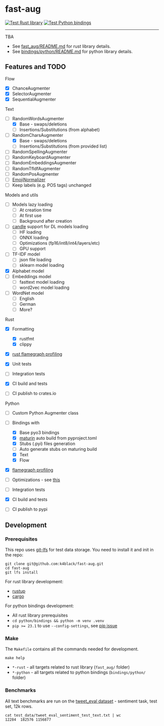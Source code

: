 # fast-aug

[![Test Rust library](https://github.com/k4black/fast-aug/actions/workflows/test-rust.yml/badge.svg?branch=main&event=push)](https://github.com/k4black/fast-aug/actions/workflows/test-rust.yml)
[![Test Python bindings](https://github.com/k4black/fast-aug/actions/workflows/test-python.yml/badge.svg?branch=main&event=push)](https://github.com/k4black/fast-aug/actions/workflows/test-python.yml)

---

TBA


* See [fast_aug/README.md](fast_aug/README.md) for rust library details.
* See [bindings/python/README.md](bindings/python/README.md) for python library details.


## Features and TODO

Flow
- [x] ChanceAugmenter
- [x] SelectorAugmenter
- [x] SequentialAugmenter

Text
- [ ] RandomWordsAugmenter
  - [x] Base - swaps/deletions
  - [ ] Insertions/Substitutions (from alphabet)
- [ ] RandomCharsAugmenter
    - [x] Base - swaps/deletions
    - [ ] Insertions/Substitutions (from provided list)
- [ ] RandomSpellingAugmenter
- [ ] RandomKeyboardAugmenter
- [ ] RandomEmbeddingsAugmenter
- [ ] RandomTfIdfAugmenter
- [ ] RandomPosAugmenter
- [ ] [EmojiNormalizer](https://github.com/unicode-org/cldr-json/blob/858baad63c1d51e1d576ef99dccc229d92cedda4/cldr-json/cldr-annotations-full/annotations/en-AU/annotations.json#L1498)
- [ ] Keep labels (e.g. POS tags) unchanged

Models and utils
- [ ] Models lazy loading
  - [ ] At creation time
  - [ ] At first use
  - [ ] Background after creation
- [ ] [candle](https://github.com/huggingface/candle) support for DL models loading
  - [ ] HF loading
  - [ ] ONNX loading
  - [ ] Optimizations (fp16/int8/int4/layers/etc)
  - [ ] GPU support
- [ ] TF-IDF model
  - [ ] json file loading
  - [ ] sklearn model loading
- [x] Alphabet model
- [ ] Embeddings model
  - [ ] fasttext model loading
  - [ ] word2vec model loading
- [ ] WordNet model
  - [ ] English
  - [ ] German
  - [ ] More?

Rust
- [x] Formatting
  - [x] rustfmt
  - [x] clippy
- [x] [rust flamegraph profiling](https://www.jibbow.com/posts/criterion-flamegraphs/)
- [x] Unit tests
- [ ] Integration tests
- [x] CI build and tests
- [ ] CI publish to crates.io


Python 
- [ ] Custom Python Augmenter class
- [ ] Bindings with 
  - [x] Base pyo3 bindings
  - [x] [maturin](https://github.com/PyO3/maturin) auto build from pyproject.toml
  - [x] Stubs (.pyi) files generation
  - [ ] Auto generate stubs on maturing build
  - [x] Text
  - [x] Flow
- [x] [flamegraph profiling](https://ohadravid.github.io/posts/2023-03-rusty-python/)
- [ ] Optimizations - see [this](https://ohadravid.github.io/posts/2023-03-rusty-python/)
- [ ] Integration tests
- [x] CI build and tests
- [ ] CI publish to pypi


## Development

### Prerequisites

This repo uses [git-lfs](https://git-lfs.github.com/) for test data storage. You need to install it and init in the repo:
```shell
git clone git@github.com:k4black/fast-aug.git
cd fast-aug
git lfs install
```

For rust library development:
* [rustup](https://rustup.rs/)
* [cargo](https://doc.rust-lang.org/cargo/getting-started/installation.html)

For python bindings development:
* All rust library prerequisites
* `cd python/bindings && python -m venv .venv`
* `pip >= 23.1` to use `--config-settings`, see [pip issue](https://github.com/pypa/pip/issues/11859)

### Make

The `Makefile` contains all the commands needed for development.
```shell
make help
```

- `*-rust` - all targets related to rust library (`fast_aug/` folder)
- `*-python` - all targets related to python bindings (`bindings/python/` folder)


### Benchmarks

All text benchmarks are run on the [tweet_eval dataset](https://github.com/cardiffnlp/tweeteval/) - sentiment task, test set, 12k rows.
```shell
cat test_data/tweet_eval_sentiment_test_text.txt | wc
12284  182576 1156877
```

